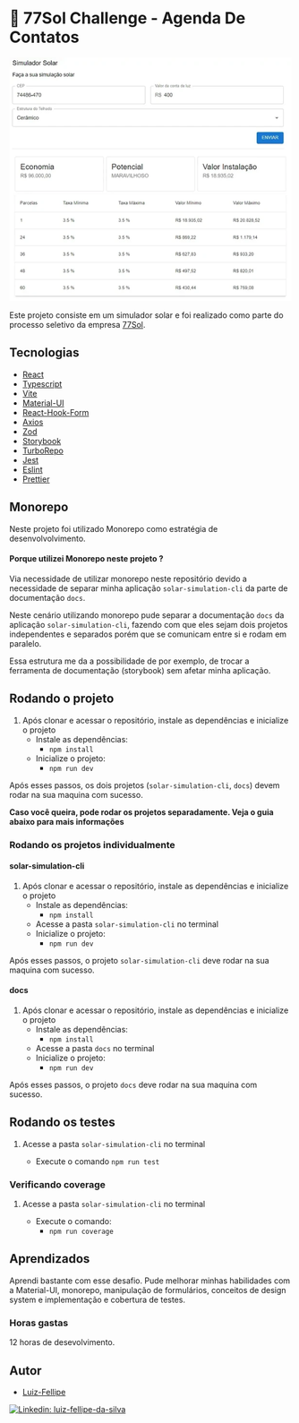 # 🚀 77Sol Challenge - Agenda De Contatos

![Preview do projeto](./images/preview.webp)

Este projeto consiste em um simulador solar
e foi realizado como parte do processo seletivo da empresa [77Sol](https://www.77sol.com.br/).

## Tecnologias

- [React](https://react.dev/)
- [Typescript](https://www.typescriptlang.org/)
- [Vite](https://vitejs.dev/)
- [Material-UI](https://mui.com/)
- [React-Hook-Form](https://react-hook-form.com/)
- [Axios](https://axios-http.com/ptbr/docs/intro)
- [Zod](https://zod.dev/)
- [Storybook](https://storybook.js.org/)
- [TurboRepo](https://turbo.build/)
- [Jest](https://jestjs.io/pt-BR/)
- [Eslint](https://eslint.org/)
- [Prettier](https://prettier.io/)

## Monorepo

Neste projeto foi utilizado Monorepo como estratégia de desenvolvolvimento.

#### Porque utilizei Monorepo neste projeto ?

Via necessidade de utilizar monorepo neste repositório devido a necessidade de separar minha aplicação `solar-simulation-cli` da parte de documentação `docs`.

Neste cenário utilizando monorepo pude separar a documentação `docs` da aplicação `solar-simulation-cli`, fazendo com que eles sejam dois projetos independentes e separados porém que se comunicam entre si e rodam em paralelo.

Essa estrutura me da a possibilidade de por exemplo, de trocar a ferramenta de documentação (storybook) sem afetar minha aplicação.

## Rodando o projeto

1.  Após clonar e acessar o repositório, instale as dependências e inicialize o projeto
    - Instale as dependências:
      - `npm install`
    - Inicialize o projeto:
      - `npm run dev`

Após esses passos, os dois projetos (`solar-simulation-cli`, `docs`) devem rodar na sua maquina com sucesso.

**Caso você queira, pode rodar os projetos separadamente. Veja o guia abaixo para mais informações**

### Rodando os projetos individualmente

#### solar-simulation-cli

1.  Após clonar e acessar o repositório, instale as dependências e inicialize o projeto
    - Instale as dependências:
      - `npm install`
    - Acesse a pasta `solar-simulation-cli` no terminal
    - Inicialize o projeto:
      - `npm run dev`

Após esses passos, o projeto `solar-simulation-cli` deve rodar na sua maquina com sucesso.

#### docs

1.  Após clonar e acessar o repositório, instale as dependências e inicialize o projeto
    - Instale as dependências:
      - `npm install`
    - Acesse a pasta `docs` no terminal
    - Inicialize o projeto:
      - `npm run dev`

Após esses passos, o projeto `docs` deve rodar na sua maquina com sucesso.

## Rodando os testes

1.  Acesse a pasta `solar-simulation-cli` no terminal

    - Execute o comando `npm run test`

### Verificando coverage

1.  Acesse a pasta `solar-simulation-cli` no terminal

    - Execute o comando:
      - `npm run coverage`

## Aprendizados

Aprendi bastante com esse desafio. Pude melhorar minhas habilidades com a Material-UI, monorepo, manipulação de formulários, conceitos de design system e implementação e cobertura de testes.

### Horas gastas

12 horas de desevolvimento.

## Autor

- [Luiz-Fellipe](https://github.com/Luiz-Fellipe)

[![Linkedin: luiz-fellipe-da-silva](https://img.shields.io/badge/LinkedIn-0077B5?style=for-the-badge&logo=linkedin&logoColor=white)](https://www.linkedin.com/in/luiz-fellipe-da-silva-a5936b19a/)
